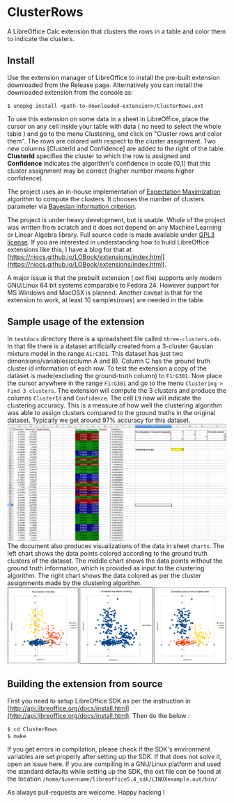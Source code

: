 # ClusterRows

A LibreOffice Calc extension that clusters the rows in a table and color them to indicate the clusters.

## Install
Use the extension manager of LibreOffice to install the pre-built extension downloaded from the Release page. Alternatively you can install the downloaded extension from the console as:
```
$ unopkg install <path-to-downloaded-extension>/ClusterRows.oxt
```

To use this extension on some data in a sheet in LibreOffice, place the cursor on any cell inside your table with data ( no need to select the whole table ) and go to the menu Clustering, and click on "Cluster rows and color them". The rows are colored with respect to the cluster assignment. Two new columns [ClusterId and Confidence] are added to the right of the table. **ClusterId** specifies the cluster to which the row is assigned and **Confidence** indicates the algorithm's confidence in scale [0,1] that this cluster assignment may be correct (higher number means higher confidence).

The project uses an in-house implementation of [Expectation Maximization](http://cs229.stanford.edu/notes/cs229-notes7b.pdf) algorithm to compute the clusters. It chooses the number of clusters parameter via [Bayesian information criterion](https://en.wikipedia.org/wiki/Bayesian_information_criterion).

The project is under heavy development, but is usable. Whole of the project was written from scratch and it does not depend on any Machine Learning or Linear Algebra library. Full source code is made available under [GPL3 license](https://www.gnu.org/licenses/gpl-3.0.en.html). If you are interested in understanding how to build LibreOffice extensions like this, I have a blog for that at [https://niocs.github.io/LOBook/extensions/index.html](https://niocs.github.io/LOBook/extensions/index.html).

A major issue is that the prebuilt extension (.oxt file) supports only modern GNU/Linux 64 bit systems comparable to Fedora 24. However support for MS Windows and MacOSX is planned. Another caveat is that for the extension to work, at least 10 samples(rows) are needed in the table.

## Sample usage of the extension
In `testdocs` directory there is a spreadsheet file called `three-clusters.ods`. In that file there is a dataset artificially created from a 3-cluster Gausian mixture model in the range `A1:C301`.
This dataset has just two dimensions/variables(column A and B). Column C has the ground truth cluster id information of each row. To test the extension a copy of the dataset is made(excluding the ground-truth column) to `F1:G301`. Now place the cursor anywhere in the range `F1:G301` and go to the menu `Clustering > Find 3 clusters`. The extension will compute the 3 clusters and produce the columns `ClusterId` and `Confidence`. The cell `L9` now will indicate the clustering accuracy. This is a measure of how well the clustering algorithm was able to assign clusters compared to the ground truths in the original dataset. Typically we get around 97% accuracy for this dataset.
![Clustering Output](img/output.png)
The document also produces visualizations of the data in sheet `charts`. The left chart shows the data points colored according to the ground truth clusters of the dataset. The middle chart shows the data points without the ground truth information, which is provided as input to the clustering algorithm. The right chart shows the data colored as per the cluster assignments made by the clustering algorithm.
![Visualization](img/chart.png)

## Building the extension from source

First you need to setup LibreOffice SDK as per the instruction in [http://api.libreoffice.org/docs/install.html](http://api.libreoffice.org/docs/install.html).
Then do the below :

```
$ cd ClusterRows
$ make
```

If you get errors in compilation, please check if the SDK's environment variables are set properly after setting up the SDK. If that does not solve it, open an issue here.
If you are compiling in a GNU/Linux platform and used the standard defaults while setting up the SDK, the oxt file can be found at the location
`/home/$username/libreoffice5.4_sdk/LINUXexample.out/bin/`

As always pull-requests are welcome. Happy hacking !
